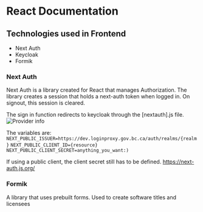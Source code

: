 
# React Documentation

## Technologies used in Frontend
- Next Auth
- Keycloak
- Formik

### Next Auth

Next Auth is a library created for React that manages Authorization. The library creates a session that holds a next-auth token when logged in. On signout, this session is cleared.

The sign in function redirects to keycloak through the [nextauth].js file.
![Provider info](/repository/docs/nextauthprovider.png?raw=true)

The variables are:
`NEXT_PUBLIC_ISSUER=https://dev.loginproxy.gov.bc.ca/auth/realms/{realm}`
`NEXT_PUBLIC_CLIENT_ID={resource}`
`NEXT_PUBLIC_CLIENT_SECRET=anything_you_want:)`

If using a public client, the client secret still has to be defined.
https://next-auth.js.org/


### Formik

A library that uses prebuilt forms. Used to create software titles and licensees 
